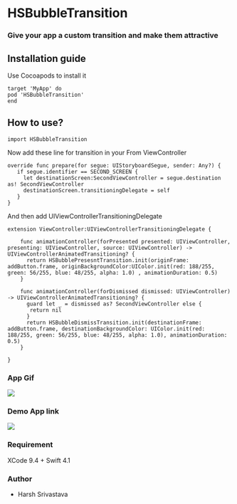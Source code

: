 #  HSBubbleTransition
### Give your app a custom transition and make them attractive 

## Installation guide

Use Cocoapods to install it 
```
target 'MyApp' do
pod 'HSBubbleTransition'
end
```

## How to use?
```
import HSBubbleTransition 
```

Now add these line for transition in your From ViewController 

```
override func prepare(for segue: UIStoryboardSegue, sender: Any?) {
   if segue.identifier == SECOND_SCREEN {
     let destinationScreen:SecondViewController = segue.destination as! SecondViewController
     destinationScreen.transitioningDelegate = self
   }
}
```
And then add UIViewControllerTransitioningDelegate

```
extension ViewController:UIViewControllerTransitioningDelegate {

    func animationController(forPresented presented: UIViewController, presenting: UIViewController, source: UIViewController) -> UIViewControllerAnimatedTransitioning? {
      return HSBubblePresesntTransition.init(originFrame: addButton.frame, originBackgroundColor:UIColor.init(red: 188/255, green: 56/255, blue: 48/255, alpha: 1.0) , animationDuration: 0.5)
    }

    func animationController(forDismissed dismissed: UIViewController) -> UIViewControllerAnimatedTransitioning? {
      guard let _ = dismissed as? SecondViewController else {
       return nil
      }
      return HSBubbleDismissTransition.init(destinationFrame: addButton.frame, destinationBackgroundColor: UIColor.init(red: 188/255, green: 56/255, blue: 48/255, alpha: 1.0), animationDuration: 0.5)
    }
    
}
```
### App Gif 
![](http://g.recordit.co/aKGJzANwBa.gif)


### Demo App link 
![](https://github.com/harshsrivastavaglobussoft/HSBubbleTransitionDemo)

### Requirement 
XCode 9.4 +
Swift 4.1 

### Author 
* Harsh Srivastava







